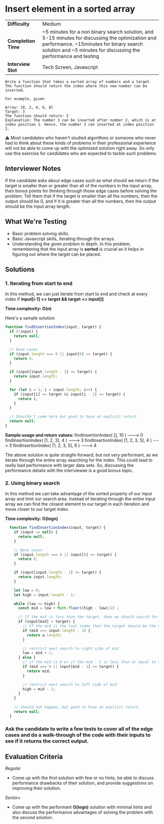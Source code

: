 # Insert element in a sorted array
| | |
|-|-|
| **Difficulty** |Medium|
| **Completion Time** | ~5 minutes for a non binary search solution, and 5-15 minutes for discussing the optimization and performance. ~15minutes for binary search solution and ~5 minutes for discussing the performance and testing
| **Interview Slot** | Tech Screen, Javascript |

```
Write a function that takes a sorted array of numbers and a target. The function should return the index where this new number can be inserted. 

For example, given 

Array: [0, 2, 4, 6, 8]
Target: 3 
The function should return: 2 
Explanation: The number 3 can be inserted after number 2, which is at index position 1. Hence, the number 3 can inserted at index position 2.
```

:warning: Most candidates who haven't studied algorithms or someone who never had to think about these kinds of problems in their professional experience will not be able to come up with the optimized solution right away. So only use this exercise for candidates who are expected to tackle such problems.

## Interviewer Notes

If the candidate asks about edge cases such as what should we return if the target is smaller than or greater than all of the numbers in the input array, then bonus points for thinking through those edge cases before solving the problem. Tell them that if the target is smaller than all the numbers, then the output should be 0, and if it is greater than all the numbers, then the output should be the input array length.

## What We're Testing

* Basic problem solving skills.
* Basic Javascript skills, iterating through the arrays.
* Understanding the given problem in depth. In this problem, remembering that the input array is **sorted** is crucial as it helps in figuring out where the target can be placed.

## Solutions

### 1. Iterating from start to end

In this method, we can just iterate from start to end and check at every index if **input[i-1] <= target && target <= input[i]**

**Time complexity: O(n)**

Here's a sample solution

```javascript
function findInsertionIndex(input, target) {
  if (!input) {
    return null;
  }

  // Base cases
  if (input.length === 0 || input[0] >= target) {
    return 0;
  }

  if (input[input.length - 1] <= target) {
    return input.length;
  }

  for (let i = 1; i < input.length; i++) {
    if (input[i] >= target && input[i - 1] <= target) {
      return i;
    }
  }

  // Shouldn't come here but good to have an explicit return
  return null;
}
```

**Sample usage and return values:**
findInsertionIndex( [], 10 ) ---> 0
findInsertionIndex( [1, 2, 3], 4 ) ---> 3
findInsertionIndex( [1, 2, 3, 5], 4 ) ---> 3
findInsertionIndex( [1, 2, 3, 5], 6 ) ---> 4

The above solution is quite straight-forward, but not very performant, as we iterate through the entire array searching for the index. This could lead to really bad performance with larger data sets. So, discussing the performance details with the interviewee is a good bonus topic.


### 2. Using binary search

In this method we can take advantage of the sorted property of our input array and limit our search area. Instead of iterating through the entire input array we can find the closest element to our target in each iteration and move closer to our target index.

**Time complexity: O(logn)**

```javascript
  function findInsertionIndex(input, target) {
    if (input == null) {
      return null;
    }

    // Base cases
    if (input.length === 0 || input[0] >= target) {
      return 0;
    }

    if (input[input.length - 1] <= target) {
      return input.length;
    }

    let low = 0;
    let high = input.length - 1;

    while (low <= high) {
      const mid = low + Math.floor((high - low)/2) ;

      // If the mid is less than the target, then we should search for the target on the right side of the mid
      if (input[mid] < target) {
        // If the mid is the last index then the target should be the next index of the last index which is the input length
        if (mid === input.length - 1) {
          return a.length;
        }

        // restrict next search to right side of mid
        low = mid + 1;
      } else {
        // if the mid is 0 or if the mid - 1 is less than or equal to the target then the possible index is mid as you'd come into this loop only if mid >= target
        if (mid === 0 || input[mid - 1] <= target) {
          return mid;
        }

        // restrict next search to left side of mid
        high = mid - 1;
      }
    }
  
    // should not happen, but good to have an explicit return
    return null; 
  }
```

### Ask the candidate to write a few tests to cover all of the edge cases and do a walk-through of the code with their inputs to see if it returns the correct output.

## Evaluation Criteria

_Regular_
* Come up with the first solution with few or no hints, be able to discuss performance drawbacks of their solution, and provide suggestions on improving their solution.

_Senior+_
* Come up with the performant **O(logn)** solution with minimal hints and also discuss the performance advantages of solving the problem with the second solution. 
